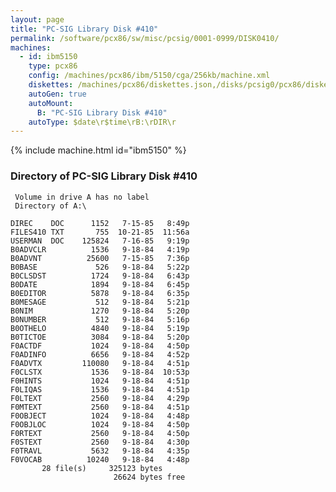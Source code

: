 ```yaml
---
layout: page
title: "PC-SIG Library Disk #410"
permalink: /software/pcx86/sw/misc/pcsig/0001-0999/DISK0410/
machines:
  - id: ibm5150
    type: pcx86
    config: /machines/pcx86/ibm/5150/cga/256kb/machine.xml
    diskettes: /machines/pcx86/diskettes.json,/disks/pcsig0/pcx86/diskettes.json
    autoGen: true
    autoMount:
      B: "PC-SIG Library Disk #410"
    autoType: $date\r$time\rB:\rDIR\r
---
```


{% include machine.html id="ibm5150" %}

### Directory of PC-SIG Library Disk #410

     Volume in drive A has no label
     Directory of A:\

    DIREC    DOC      1152   7-15-85   8:49p
    FILES410 TXT       755  10-21-85  11:56a
    USERMAN  DOC    125824   7-16-85   9:19p
    B0ADVCLR          1536   9-18-84   4:19p
    B0ADVNT          25600   7-15-85   7:36p
    B0BASE             526   9-18-84   5:22p
    B0CLSDST          1724   9-18-84   6:43p
    B0DATE            1894   9-18-84   6:45p
    B0EDITOR          5878   9-18-84   6:35p
    B0MESAGE           512   9-18-84   5:21p
    B0NIM             1270   9-18-84   5:20p
    B0NUMBER           512   9-18-84   5:16p
    B0OTHELO          4840   9-18-84   5:19p
    B0TICTOE          3084   9-18-84   5:20p
    F0ACTDF           1024   9-18-84   4:50p
    F0ADINFO          6656   9-18-84   4:52p
    F0ADVTX         110080   9-18-84   4:51p
    F0CLSTX           1536   9-18-84  10:53p
    F0HINTS           1024   9-18-84   4:51p
    F0LIQAS           1536   9-18-84   4:51p
    F0LTEXT           2560   9-18-84   4:29p
    F0MTEXT           2560   9-18-84   4:51p
    F0OBJECT          1024   9-18-84   4:48p
    F0OBJLOC          1024   9-18-84   4:50p
    F0RTEXT           2560   9-18-84   4:50p
    F0STEXT           2560   9-18-84   4:30p
    F0TRAVL           5632   9-18-84   4:35p
    F0VOCAB          10240   9-18-84   4:48p
           28 file(s)     325123 bytes
                           26624 bytes free
